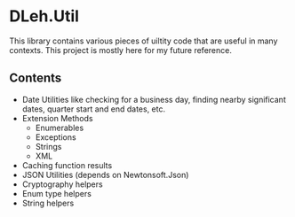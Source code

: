 ﻿# DLeh.Util

This library contains various pieces of uiltity code that are useful in many contexts. This project is mostly here for my future reference.

## Contents

- Date Utilities like checking for a business day, finding nearby significant dates, quarter start and end dates, etc.
- Extension Methods
    - Enumerables
    - Exceptions
    - Strings
    - XML
- Caching function results
- JSON Utilities (depends on Newtonsoft.Json)
- Cryptography helpers
- Enum type helpers
- String helpers
